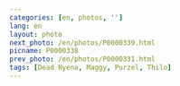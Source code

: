 ```yaml
---
categories: [en, photos, '']
lang: en
layout: photo
next_photo: /en/photos/P0000339.html
picname: P0000338
prev_photo: /en/photos/P0000331.html
tags: [Dead Hyena, Maggy, Purzel, Thilo]
---
```

